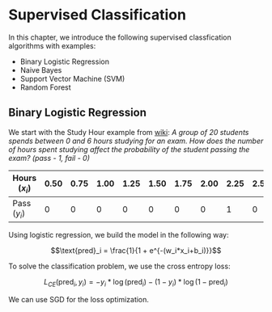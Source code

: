 # Supervised Classification

In this chapter, we introduce the following supervised classfication algorithms with examples:
* Binary Logistic Regression
* Naive Bayes
* Support Vector Machine (SVM)
* Random Forest


## Binary Logistic Regression
We start with the Study Hour example from [wiki](https://en.wikipedia.org/wiki/Logistic_regression):
<em>A group of 20 students spends between 0 and 6 hours studying for an exam. How does the number of hours spent studying affect the probability of the student passing the exam? (pass - 1, fail - 0)</em>

| Hours ($x_i$) | 0.50 |	0.75 |	1.00 | 1.25	| 1.50 | 1.75 | 2.00 | 2.25 | 2.50 | 2.75 | 3.00 | 3.25 | 3.50 | 4.00 | 4.25 | 4.50 | 4.75 | 5.00 | 5.50 |
| --- | --- | --- | --- | --- | --- | --- | --- | --- | --- | --- | --- | --- | --- | --- | --- | --- | --- | --- | --- |
| Pass ($y_i$) | 0 | 0 | 0 | 0 | 0 | 0 | 0 | 1 | 0 | 1 | 0 | 1 | 0 | 1 | 1 | 1 | 1 | 1 | 1 |

Using logistic regression, we build the model in the following way:

```math
\text{pred}_i = \frac{1}{1 + e^{-(w_i*x_i+b_i)}}
```

To solve the classification problem, we use the cross entropy loss:
```math
L_{CE}(\text{pred}_i, y_i) = -y_i*\log(\text{pred}_i) - (1-y_i) * \log(1 - \text{pred}_i)
```

We can use SGD for the loss optimization.
